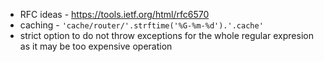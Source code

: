 - RFC ideas - https://tools.ietf.org/html/rfc6570
- caching - `'cache/router/'.strftime('%G-%m-%d').'.cache'`
- strict option to do not throw exceptions for the whole regular expresion as it may be too expensive operation
